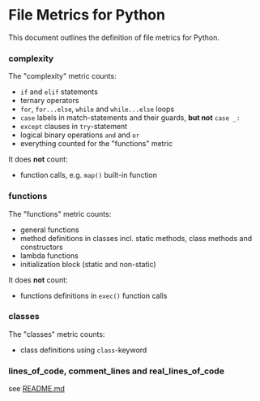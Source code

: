 # File Metrics for Python

This document outlines the definition of file metrics for Python.

### complexity

The "complexity" metric counts:

-   `if` and `elif` statements
-   ternary operators
-   `for`, `for...else`, `while` and `while...else` loops
-   `case` labels in match-statements and their guards, **but not** `case _:`
-   `except` clauses in `try`-statement
-   logical binary operations `and` and `or`
-   everything counted for the "functions" metric

It does **not** count:

-   function calls, e.g. `map()` built-in function

### functions

The "functions" metric counts:

-   general functions
-   method definitions in classes incl. static methods, class methods and constructors
-   lambda functions
-   initialization block (static and non-static)

It does **not** count:

-   functions definitions in `exec()` function calls

### classes

The "classes" metric counts:

-   class definitions using `class`-keyword

### lines_of_code, comment_lines and real_lines_of_code

see [README.md](../README.md)
